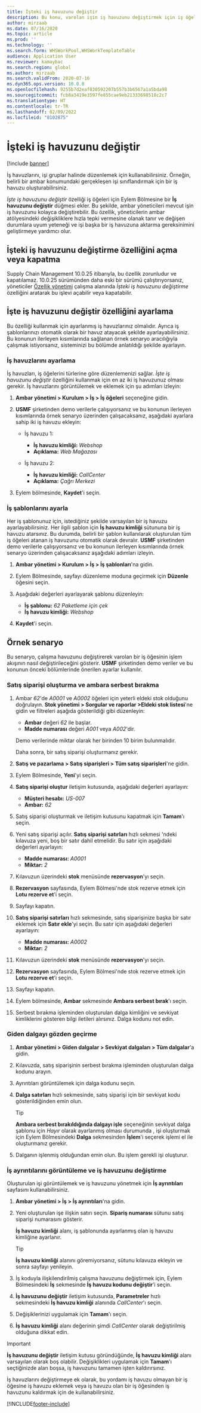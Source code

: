 ```yaml
---
title: İşteki iş havuzunu değiştir
description: Bu konu, varolan işin iş havuzunu değiştirmek için iş öğelerinin İş havuzunu değiştir düğmesini nasıl kullanabileceğinizi açıklamaktadır.
author: mirzaab
ms.date: 07/16/2020
ms.topic: article
ms.prod: ''
ms.technology: ''
ms.search.form: WHSWorkPool,WHSWorkTemplateTable
audience: Application User
ms.reviewer: kamaybac
ms.search.region: global
ms.author: mirzaab
ms.search.validFrom: 2020-07-16
ms.dyn365.ops.version: 10.0.8
ms.openlocfilehash: 9255b7d2eaf030592207b557b3b6567a1a5bda98
ms.sourcegitcommit: fcb8a3419e3597fe855cae9eb21333698518c2c7
ms.translationtype: HT
ms.contentlocale: tr-TR
ms.lasthandoff: 02/09/2022
ms.locfileid: "8102875"
---
```

# <a name="change-work-pool-on-work"></a>İşteki iş havuzunu değiştir

[!include [banner](../includes/banner.md)]

İş havuzlarını, işi gruplar halinde düzenlemek için kullanabilirsiniz. Örneğin, belirli bir ambar konumundaki gerçekleşen işi sınıflandırmak için bir iş havuzu oluşturabilirsiniz.

*İşte iş havuzunu değiştir* özelliği iş öğeleri için Eylem Bölmesine bir **İş havuzunu değiştir** düğmesi ekler. Bu şekilde, ambar yöneticileri mevcut işin iş havuzunu kolayca değiştirebilir. Bu özellik, yöneticilerin ambar atölyesindeki değişikliklere hızla tepki vermesine olanak tanır ve değişen durumlara uyum yeteneği ve işi başka bir iş havuzuna aktarma gereksinimini geliştirmeye yardımcı olur.

## <a name="turn-the-change-work-pool-on-work-feature-on-or-off"></a>İşteki iş havuzunu değiştirme özelliğini açma veya kapatma

Supply Chain Management 10.0.25 itibarıyla, bu özellik zorunludur ve kapatılamaz. 10.0.25 sürümünden daha eski bir sürümü çalıştırıyorsanız, yöneticiler [Özellik yönetimi](../../fin-ops-core/fin-ops/get-started/feature-management/feature-management-overview.md) çalışma alanında *İşteki iş havuzunu değiştirme* özelliğini aratarak bu işlevi açabilir veya kapatabilir.

## <a name="set-up-the-change-work-pool-on-work-feature"></a>İşte iş havuzunu değiştir özelliğini ayarlama

Bu özelliği kullanmak için ayarlanmış iş havuzlarınız olmalıdır. Ayrıca iş şablonlarınızı otomatik olarak bir havuz atayacak şekilde ayarlayabilirsiniz. Bu konunun ilerleyen kısımlarında sağlanan örnek senaryo aracılığıyla çalışmak istiyorsanız, sisteminizi bu bölümde anlatıldığı şekilde ayarlayın.

### <a name="set-up-work-pools"></a>İş havuzlarını ayarlama

İş havuzları, iş öğelerini türlerine göre düzenlemenizi sağlar. *İşte iş havuzunu değiştir* özelliğini kullanmak için en az iki iş havuzunuz olması gerekir. İş havuzlarını görüntülemek ve eklemek için şu adımları izleyin:

1. **Ambar yönetimi \> Kurulum \> İş \> İş öğeleri** seçeneğine gidin.
1. **USMF** şirketinden demo verilerle çalışıyorsanız ve bu konunun ilerleyen kısımlarında örnek senaryo üzerinden çalışacaksanız, aşağıdaki ayarlara sahip iki iş havuzu ekleyin:

    - İş havuzu 1:

        - **İş havuzu kimliği:** *Webshop*
        - **Açıklama:** *Web Mağazası*

    - İş havuzu 2:

        - **İş havuzu kimliği:** *CallCenter*
        - **Açıklama:** *Çağrı Merkezi*

1. Eylem bölmesinde, **Kaydet**'i seçin.

### <a name="set-up-work-templates"></a>İş şablonlarını ayarla

Her iş şablonunuz için, istediğiniz şekilde varsayılan bir iş havuzu ayarlayabilirsiniz. Her ilgili şablon için **İş havuzu kimliği** sütununa bir iş havuzu atarsınız. Bu durumda, belirli bir şablon kullanılarak oluşturulan tüm iş öğeleri atanan iş havuzunu otomatik olarak devralır. **USMF** şirketinden demo verilerle çalışıyorsanız ve bu konunun ilerleyen kısımlarında örnek senaryo üzerinden çalışacaksanız aşağıdaki adımları izleyin.

1. **Ambar yönetimi \> Kurulum \> İş \> İş şablonları**'na gidin.
1. Eylem Bölmesinde, sayfayı düzenleme moduna geçirmek için **Düzenle** öğesini seçin.
1. Aşağıdaki değerleri ayarlayarak şablonu düzenleyin:

    - **İş şablonu:** *62 Paketleme için çek*
    - **İş havuzu kimliği:** *Webshop*

1. **Kaydet**'i seçin.

## <a name="example-scenario"></a>Örnek senaryo

Bu senaryo, çalışma havuzunu değiştirerek varolan bir iş öğesinin işlem akışının nasıl değiştirileceğini gösterir. **USMF** şirketinden demo veriler ve bu konunun önceki bölümlerinde önerilen ayarlar kullanılır.

### <a name="create-a-sales-order-and-release-it-to-the-warehouse"></a>Satış siparişi oluşturma ve ambara serbest bırakma

1. Ambar *62*'de *A0001* ve *A0002* öğeleri için yeterli eldeki stok olduğunu doğrulayın. **Stok yönetimi \> Sorgular ve raporlar \>Eldeki stok listesi**'ne gidin ve filtreleri aşağıda gösterildiği gibi düzenleyin:

    - **Ambar** değeri *62* ile başlar.
    - **Madde numarası** değeri *A001* veya *A002*'dir.

    Demo verilerinde miktar olarak her birinden 10 birim bulunmalıdır.

    Daha sonra, bir satış siparişi oluşturmanız gerekir.

1. **Satış ve pazarlama \> Satış siparişleri \> Tüm satış siparişleri**'ne gidin.
1. Eylem Bölmesinde, **Yeni**'yi seçin.
1. **Satış siparişi oluştur** iletişim kutusunda, aşağıdaki değerleri ayarlayın:

    - **Müşteri hesabı:** *US-007*
    - **Ambar:** *62*

1. Satış siparişi oluşturmak ve iletişim kutusunu kapatmak için **Tamam**'ı seçin.
1. Yeni satış siparişi açılır. **Satış siparişi satırları** hızlı sekmesi 'ndeki kılavuza yeni, boş bir satır dahil etmelidir. Bu satır için aşağıdaki değerleri ayarlayın:

    - **Madde numarası:** *A0001*
    - **Miktar:** *2*

1. Kılavuzun üzerindeki **stok** menüsünde **rezervasyon**'yı seçin.
1. **Rezervasyon** sayfasında, Eylem Bölmesi'nde stok rezerve etmek için **Lotu rezerve et**'i seçin.
1. Sayfayı kapatın.
1. **Satış siparişi satırları** hızlı sekmesinde, satış siparişinize başka bir satır eklemek için **Satır ekle**'yi seçin. Bu satır için aşağıdaki değerleri ayarlayın:

    - **Madde numarası:** *A0002*
    - **Miktar:** *2*

1. Kılavuzun üzerindeki **stok** menüsünde **rezervasyon**'yı seçin.
1. **Rezervasyon** sayfasında, Eylem Bölmesi'nde stok rezerve etmek için **Lotu rezerve et**'i seçin.
1. Sayfayı kapatın.
1. Eylem bölmesinde, **Ambar** sekmesinde **Ambara serbest bırak**'ı seçin.
1. Serbest bırakma işleminden oluşturulan dalga kimliğini ve sevkiyat kimliklerini gösteren bilgi iletileri alırsınız. Dalga kodunu not edin.

### <a name="review-the-outbound-wave"></a>Giden dalgayı gözden geçirme

1. **Ambar yönetimi \> Giden dalgalar \> Sevkiyat dalgaları \> Tüm dalgalar**'a gidin.
1. Kılavuzda, satış siparişinin serbest bırakma işleminden oluşturulan dalga kodunu arayın.
1. Ayrıntıları görüntülemek için dalga kodunu seçin.
1. **Dalga satırları** hızlı sekmesinde, satış siparişi için bir sevkiyat kodu gösterildiğinden emin olun.

    > [!TIP]
    > **Ambara serbest bırakıldığında dalgayı işle** seçeneğinin sevkiyat dalga şablonu için *Hayır* olarak ayarlanmış olması durumunda , işi oluşturmak için Eylem Bölmesindeki **Dalga** sekmesinden **İşlem**'i seçerek işlemi el ile oluşturmanız gerekir.

1. Dalganın işlenmiş olduğundan emin olun. Bu işlem gerekli işi oluşturur.

### <a name="view-work-details-and-change-the-work-pool"></a>İş ayrıntılarını görüntüleme ve iş havuzunu değiştirme

Oluşturulan işi görüntülemek ve iş havuzunu yönetmek için **İş ayrıntıları** sayfasını kullanabilirsiniz.

1. **Ambar yönetimi \> İş \> İş ayrıntıları**'na gidin.
1. Yeni oluşturulan işe ilişkin satırı seçin. **Sipariş numarası** sütunu satış siparişi numarasını gösterir.

    **İş havuzu kimliği** alanı, iş şablonunda ayarlanmış olan iş havuzu kimliğine ayarlanır.

    > [!TIP]
    > **İş havuzu kimliği** alanını göremiyorsanız, sütunu kılavuza ekleyin ve sonra sayfayı yenileyin.

1. İş koduyla ilişkilendirilmiş çalışma havuzunu değiştirmek için, Eylem Bölmesindeki **İş** sekmesinde **İş havuzu kodunu değiştir**'i seçin.
1. **İş havuzunu değiştir** iletişim kutusunda, **Parametreler** hızlı sekmesindeki **İş havuzu kimliği** alanında *CallCenter*'ı seçin.
1. Değişiklerinizi uygulamak için **Tamam**'ı seçin.
1. **İş havuzu kimliği** alanı değerinin şimdi *CallCenter* olarak değiştirilmiş olduğuna dikkat edin.

> [!IMPORTANT]
> **İş havuzunu değiştir** iletişim kutusu göründüğünde, **İş havuzu kimliği** alanı varsayılan olarak boş olabilir. Değişiklikleri uygulamak için **Tamam**'ı seçtiğinizde alan boşsa, iş havuzunu tamamen işten kaldırırsınız.
>
> İş havuzlarını değiştirmeye ek olarak, bu yordamı iş havuzu olmayan bir iş öğesine iş havuzu eklemek veya iş havuzu olan bir iş öğesinden iş havuzunu kaldırmak için de kullanabilirsiniz.


[!INCLUDE[footer-include](../../includes/footer-banner.md)]